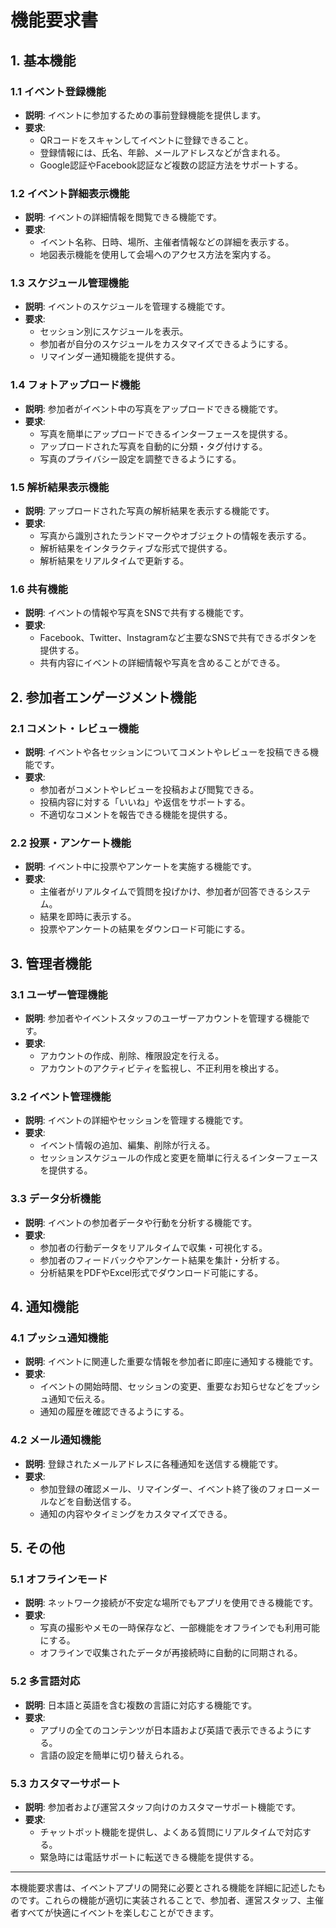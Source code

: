# 機能要求書

## 1. 基本機能

### 1.1 イベント登録機能
- **説明**: イベントに参加するための事前登録機能を提供します。
- **要求**: 
  - QRコードをスキャンしてイベントに登録できること。
  - 登録情報には、氏名、年齢、メールアドレスなどが含まれる。
  - Google認証やFacebook認証など複数の認証方法をサポートする。

### 1.2 イベント詳細表示機能
- **説明**: イベントの詳細情報を閲覧できる機能です。
- **要求**: 
  - イベント名称、日時、場所、主催者情報などの詳細を表示する。
  - 地図表示機能を使用して会場へのアクセス方法を案内する。

### 1.3 スケジュール管理機能
- **説明**: イベントのスケジュールを管理する機能です。
- **要求**: 
  - セッション別にスケジュールを表示。
  - 参加者が自分のスケジュールをカスタマイズできるようにする。
  - リマインダー通知機能を提供する。

### 1.4 フォトアップロード機能
- **説明**: 参加者がイベント中の写真をアップロードできる機能です。
- **要求**: 
  - 写真を簡単にアップロードできるインターフェースを提供する。
  - アップロードされた写真を自動的に分類・タグ付けする。
  - 写真のプライバシー設定を調整できるようにする。

### 1.5 解析結果表示機能
- **説明**: アップロードされた写真の解析結果を表示する機能です。
- **要求**: 
  - 写真から識別されたランドマークやオブジェクトの情報を表示する。
  - 解析結果をインタラクティブな形式で提供する。
  - 解析結果をリアルタイムで更新する。

### 1.6 共有機能
- **説明**: イベントの情報や写真をSNSで共有する機能です。
- **要求**: 
  - Facebook、Twitter、Instagramなど主要なSNSで共有できるボタンを提供する。
  - 共有内容にイベントの詳細情報や写真を含めることができる。

## 2. 参加者エンゲージメント機能

### 2.1 コメント・レビュー機能
- **説明**: イベントや各セッションについてコメントやレビューを投稿できる機能です。
- **要求**: 
  - 参加者がコメントやレビューを投稿および閲覧できる。
  - 投稿内容に対する「いいね」や返信をサポートする。
  - 不適切なコメントを報告できる機能を提供する。

### 2.2 投票・アンケート機能
- **説明**: イベント中に投票やアンケートを実施する機能です。
- **要求**: 
  - 主催者がリアルタイムで質問を投げかけ、参加者が回答できるシステム。
  - 結果を即時に表示する。
  - 投票やアンケートの結果をダウンロード可能にする。

## 3. 管理者機能

### 3.1 ユーザー管理機能
- **説明**: 参加者やイベントスタッフのユーザーアカウントを管理する機能です。
- **要求**: 
  - アカウントの作成、削除、権限設定を行える。
  - アカウントのアクティビティを監視し、不正利用を検出する。

### 3.2 イベント管理機能
- **説明**: イベントの詳細やセッションを管理する機能です。
- **要求**: 
  - イベント情報の追加、編集、削除が行える。
  - セッションスケジュールの作成と変更を簡単に行えるインターフェースを提供する。

### 3.3 データ分析機能
- **説明**: イベントの参加者データや行動を分析する機能です。
- **要求**: 
  - 参加者の行動データをリアルタイムで収集・可視化する。
  - 参加者のフィードバックやアンケート結果を集計・分析する。
  - 分析結果をPDFやExcel形式でダウンロード可能にする。

## 4. 通知機能

### 4.1 プッシュ通知機能
- **説明**: イベントに関連した重要な情報を参加者に即座に通知する機能です。
- **要求**: 
  - イベントの開始時間、セッションの変更、重要なお知らせなどをプッシュ通知で伝える。
  - 通知の履歴を確認できるようにする。

### 4.2 メール通知機能
- **説明**: 登録されたメールアドレスに各種通知を送信する機能です。
- **要求**: 
  - 参加登録の確認メール、リマインダー、イベント終了後のフォローメールなどを自動送信する。
  - 通知の内容やタイミングをカスタマイズできる。

## 5. その他

### 5.1 オフラインモード
- **説明**: ネットワーク接続が不安定な場所でもアプリを使用できる機能です。
- **要求**: 
  - 写真の撮影やメモの一時保存など、一部機能をオフラインでも利用可能にする。
  - オフラインで収集されたデータが再接続時に自動的に同期される。

### 5.2 多言語対応
- **説明**: 日本語と英語を含む複数の言語に対応する機能です。
- **要求**: 
  - アプリの全てのコンテンツが日本語および英語で表示できるようにする。
  - 言語の設定を簡単に切り替えられる。

### 5.3 カスタマーサポート
- **説明**: 参加者および運営スタッフ向けのカスタマーサポート機能です。
- **要求**: 
  - チャットボット機能を提供し、よくある質問にリアルタイムで対応する。
  - 緊急時には電話サポートに転送できる機能を提供する。

---

本機能要求書は、イベントアプリの開発に必要とされる機能を詳細に記述したものです。これらの機能が適切に実装されることで、参加者、運営スタッフ、主催者すべてが快適にイベントを楽しむことができます。
